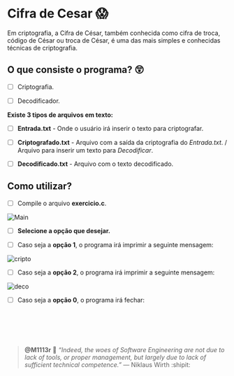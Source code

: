 # Cifra de Cesar :scream:

Em criptografia, a Cifra de César, também conhecida como cifra de troca, código de César ou troca de César, é uma das mais simples e conhecidas técnicas de criptografia.


## O que consiste o programa? :astonished: 

- [ ] Criptografia. 

- [ ] Decodificador.

**Existe 3 tipos de arquivos em texto:**

- [ ] **Entrada.txt** - Onde o usuário irá inserir o texto para criptografar.

- [ ] **Criptografado.txt** - Arquivo com a saída da criptografia do *Entrada.txt*. / Arquivo para inserir um texto para *Decodificar*. 

- [ ] **Decodificado.txt** - Arquivo com o texto decodificado.

## Como utilizar?

- [ ] Compile o arquivo **exercicio.c**.

![Main](https://drive.google.com/uc?export=view&id=12kb12OsHn0TJ0c7JZRcruViMX4QvaZiO)

- [ ] **Selecione a opção que desejar.**

- [ ] Caso seja a **opção 1**, o programa irá imprimir a seguinte mensagem:

![cripto](https://drive.google.com/uc?export=view&id=1_qHLLbUgP1x55gtuk1JBKVc49SSuz6vp)

- [ ] Caso seja a **opção 2**, o programa irá imprimir a seguinte mensagem:

![deco](https://drive.google.com/uc?export=view&id=1rBXptBYxqKfF01pjHsNTtf-IsWG5NpUe)

- [ ] Caso seja a **opção 0**, o programa irá fechar: 

<br/>
<br/>
<br/>
<br/>

> **@M1113r** :dart: *“Indeed, the woes of Software Engineering are not due to lack of tools, or proper management, but largely
due to lack of sufficient technical competence.”* — Niklaus Wirth  :shipit:
